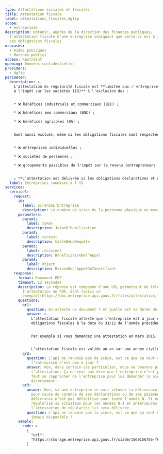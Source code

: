 ```yaml
---
type: Attestations sociales et fiscales
title: Attestation fiscale
label: attestations_fiscales_dgfip
scope:
  - entreprises
description: Obtenir, auprès de la direction des finances publiques,
  l’attestation fiscale d’une entreprise indiquant que celle-ci est à jour de
  ses obligations fiscales.
usecases:
  - Aides publiques
  - Marchés publics
access: Restreint
opening: Données confidentielles
providers:
  - dgfip
perimeter:
  description: >-
    L'attestation de régularité fiscale est **limitée aux ✅ entreprises soumises
    à l'impôt sur les sociétés (IS)** à l'exclusion des :


    * ❌ bénéfices industriels et commerciaux (BIC) ;

    * ❌ bénéfices non commerciaux (BNC) ;

    * ❌ bénéfices agricoles (BA) ;


    Sont aussi exclues, même si les obligations fiscales sont respectées :


    * ❌ entreprises individuelles ;

    * ❌ sociétés de personnes ;

    * ❌ groupements passibles de l'impôt sur le revenu (entrepreneurs individuels).


    ⚠️ **L'attestation est délivrée si les obligations déclaratives et de paiement d'IS et de TVA de la société sont en règles.** Ainsi, les sociétés bénéficiant d’un plan de règlement, redressement, sauvegarde ou conciliation ainsi que les sociétés ayant formulé un recours contentieux assorti d’un sursis de paiement ne peuvent pas se voir délivrer une attestation fiscale.
  label: Entreprises soumises à l'IS
services:
  service1:
    request:
      id:
        label: SirenDeL’Entreprise
        description: Le numéro de siren de la personne physique ou morale recherchée
      parameters:
        param1:
          label: token
          description: JetonD’Habilitation
        param2:
          label: context
          description: CadreDeLaRequête
        param3:
          label: recipient
          description: BénéficiaireDel’Appel
        param4:
          label: object
          description: RaisonDeL’AppelOuIdentifiant
    response:
      format: Document PDF
      timeout: 12 secondes
      description: La réponse est composée d'une URL permettant de télécharger
        l'attestation en PDF, dont [voici un
        exemple](https://doc.entreprise.api.gouv.fr/files/attestation_fiscale.pdf).
      questions:
        qr1:
          question: Qu'atteste ce document ? et quelle est sa durée de validité ?
          answer: >-
            L’attestation fiscale atteste que l’entreprise est à jour des ses
            obligations fiscales à la date du 31/12 de l’année précédente.


            Par exemple si vous demandez une attestation en mars 2015, l’attestation fiscale vous indiquera que l’entreprise est à jour de ses obligations fiscale lui incombant au 31/12/2014.


            L’attestation fiscale est valide un an sur une année civile (jusqu’au 31/12/AAAA).
        qr2:
          question: L’api ne renvoie pas de pièce, est ce que ça veut dire que
            l’entreprise n’est pas à jour ?
          answer: Non, dans certain cas particulier, nous ne pouvons pas renvoyer
            l’attestation. Ça ne veut pas dire que l’entreprise n’est pas à jour. Il
            faut se rapprocher de l’entreprise pour lui demander la pièce
            directement.
        qr3:
          answer: Non, si une entreprise se voit refuser la délivrance de l’attestation
            pour cause de carence de ses déclarations ou de ses paiements, cette non
            délivrance n’est pas définitive pour toute l’année N. Si ensuite elle
            régularise sa situation pour les années N-1 et antérieures, alors
            l’attestation de régularité lui sera délivrée.
          question: L’api ne renvoie pas la pièce, est ce que ça veut dire qu’elle ne sera
            jamais disponible ?
      sample:
        code: >
          {
            "url":
            "https://storage.entreprise.api.gouv.fr/siade/1569156756-f6b7779f99fa95cd60dc03c04fcb-attestation_fiscale_dgfip.pdf"
          }
---
```

